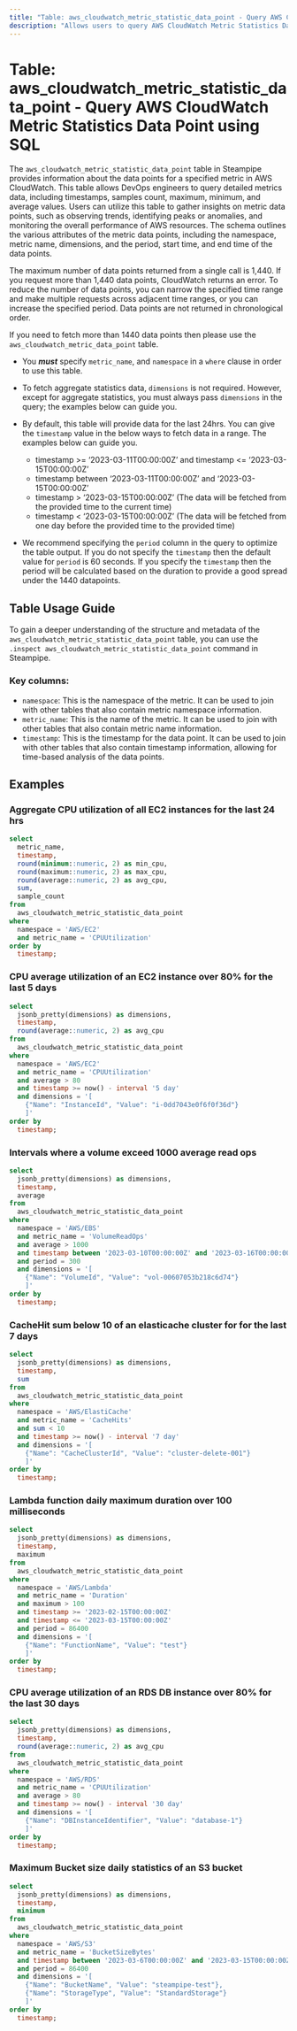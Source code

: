 ```yaml
---
title: "Table: aws_cloudwatch_metric_statistic_data_point - Query AWS CloudWatch Metric Statistics Data Point using SQL"
description: "Allows users to query AWS CloudWatch Metric Statistics Data Point to obtain detailed metrics data."
---
```


# Table: aws_cloudwatch_metric_statistic_data_point - Query AWS CloudWatch Metric Statistics Data Point using SQL

The `aws_cloudwatch_metric_statistic_data_point` table in Steampipe provides information about the data points for a specified metric in AWS CloudWatch. This table allows DevOps engineers to query detailed metrics data, including timestamps, samples count, maximum, minimum, and average values. Users can utilize this table to gather insights on metric data points, such as observing trends, identifying peaks or anomalies, and monitoring the overall performance of AWS resources. The schema outlines the various attributes of the metric data points, including the namespace, metric name, dimensions, and the period, start time, and end time of the data points.

The maximum number of data points returned from a single call is 1,440. If you request more than 1,440 data points, CloudWatch returns an error. To reduce the number of data points, you can narrow the specified time range and make multiple requests across adjacent time ranges, or you can increase the specified period. Data points are not returned in chronological order.

If you need to fetch more than 1440 data points then please use the `aws_cloudwatch_metric_data_point` table.

- You **_must_** specify `metric_name`, and `namespace` in a `where` clause in order to use this table.

- To fetch aggregate statistics data, `dimensions` is not required. However, except for aggregate statistics, you must always pass `dimensions` in the query; the examples below can guide you.

- By default, this table will provide data for the last 24hrs. You can give the `timestamp` value in the below ways to fetch data in a range. The examples below can guide you.

  - timestamp >= ‘2023-03-11T00:00:00Z’ and timestamp <= ‘2023-03-15T00:00:00Z’
  - timestamp between ‘2023-03-11T00:00:00Z’ and ‘2023-03-15T00:00:00Z’
  - timestamp > ‘2023-03-15T00:00:00Z’ (The data will be fetched from the provided time to the current time)
  - timestamp < ‘2023-03-15T00:00:00Z’ (The data will be fetched from one day before the provided time to the provided time)

- We recommend specifying the `period` column in the query to optimize the table output. If you do not specify the `timestamp` then the default value for `period` is 60 seconds. If you specify the `timestamp` then the period will be calculated based on the duration to provide a good spread under the 1440 datapoints.

## Table Usage Guide

To gain a deeper understanding of the structure and metadata of the `aws_cloudwatch_metric_statistic_data_point` table, you can use the `.inspect aws_cloudwatch_metric_statistic_data_point` command in Steampipe.

### Key columns:

- `namespace`: This is the namespace of the metric. It can be used to join with other tables that also contain metric namespace information.
- `metric_name`: This is the name of the metric. It can be used to join with other tables that also contain metric name information.
- `timestamp`: This is the timestamp for the data point. It can be used to join with other tables that also contain timestamp information, allowing for time-based analysis of the data points.

## Examples

### Aggregate CPU utilization of all EC2 instances for the last 24 hrs

```sql
select
  metric_name,
  timestamp,
  round(minimum::numeric, 2) as min_cpu,
  round(maximum::numeric, 2) as max_cpu,
  round(average::numeric, 2) as avg_cpu,
  sum,
  sample_count
from
  aws_cloudwatch_metric_statistic_data_point
where
  namespace = 'AWS/EC2'
  and metric_name = 'CPUUtilization'
order by
  timestamp;
```

### CPU average utilization of an EC2 instance over 80% for the last 5 days

```sql
select
  jsonb_pretty(dimensions) as dimensions,
  timestamp,
  round(average::numeric, 2) as avg_cpu
from
  aws_cloudwatch_metric_statistic_data_point
where
  namespace = 'AWS/EC2'
  and metric_name = 'CPUUtilization'
  and average > 80
  and timestamp >= now() - interval '5 day'
  and dimensions = '[
    {"Name": "InstanceId", "Value": "i-0dd7043e0f6f0f36d"}
    ]'
order by
  timestamp;
```

### Intervals where a volume exceed 1000 average read ops

```sql
select
  jsonb_pretty(dimensions) as dimensions,
  timestamp,
  average
from
  aws_cloudwatch_metric_statistic_data_point
where
  namespace = 'AWS/EBS'
  and metric_name = 'VolumeReadOps'
  and average > 1000
  and timestamp between '2023-03-10T00:00:00Z' and '2023-03-16T00:00:00Z'
  and period = 300
  and dimensions = '[
    {"Name": "VolumeId", "Value": "vol-00607053b218c6d74"}
    ]'
order by
  timestamp;
```

### CacheHit sum below 10 of an elasticache cluster for for the last 7 days

```sql
select
  jsonb_pretty(dimensions) as dimensions,
  timestamp,
  sum
from
  aws_cloudwatch_metric_statistic_data_point
where
  namespace = 'AWS/ElastiCache'
  and metric_name = 'CacheHits'
  and sum < 10
  and timestamp >= now() - interval '7 day'
  and dimensions = '[
    {"Name": "CacheClusterId", "Value": "cluster-delete-001"}
    ]'
order by
  timestamp;
```

### Lambda function daily maximum duration over 100 milliseconds

```sql
select
  jsonb_pretty(dimensions) as dimensions,
  timestamp,
  maximum
from
  aws_cloudwatch_metric_statistic_data_point
where
  namespace = 'AWS/Lambda'
  and metric_name = 'Duration'
  and maximum > 100
  and timestamp >= '2023-02-15T00:00:00Z'
  and timestamp <= '2023-03-15T00:00:00Z'
  and period = 86400
  and dimensions = '[
    {"Name": "FunctionName", "Value": "test"}
    ]'
order by
  timestamp;
```

### CPU average utilization of an RDS DB instance over 80% for the last 30 days

```sql
select
  jsonb_pretty(dimensions) as dimensions,
  timestamp,
  round(average::numeric, 2) as avg_cpu
from
  aws_cloudwatch_metric_statistic_data_point
where
  namespace = 'AWS/RDS'
  and metric_name = 'CPUUtilization'
  and average > 80
  and timestamp >= now() - interval '30 day'
  and dimensions = '[
    {"Name": "DBInstanceIdentifier", "Value": "database-1"}
    ]'
order by
  timestamp;
```

### Maximum Bucket size daily statistics of an S3 bucket

```sql
select
  jsonb_pretty(dimensions) as dimensions,
  timestamp,
  minimum
from
  aws_cloudwatch_metric_statistic_data_point
where
  namespace = 'AWS/S3'
  and metric_name = 'BucketSizeBytes'
  and timestamp between '2023-03-6T00:00:00Z' and '2023-03-15T00:00:00Z'
  and period = 86400
  and dimensions = '[
    {"Name": "BucketName", "Value": "steampipe-test"},
    {"Name": "StorageType", "Value": "StandardStorage"}
    ]'
order by
  timestamp;
```
